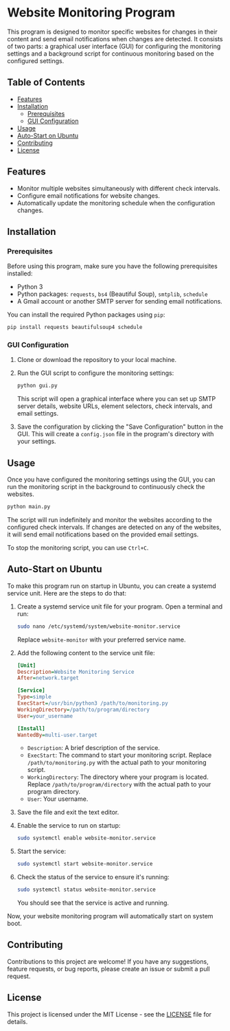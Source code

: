 # Website Monitoring Program

This program is designed to monitor specific websites for changes in their content and send email notifications when changes are detected. It consists of two parts: a graphical user interface (GUI) for configuring the monitoring settings and a background script for continuous monitoring based on the configured settings.

## Table of Contents

- [Features](#features)
- [Installation](#installation)
  - [Prerequisites](#prerequisites)
  - [GUI Configuration](#gui-configuration)
- [Usage](#usage)
- [Auto-Start on Ubuntu](#auto-start-on-ubuntu)
- [Contributing](#contributing)
- [License](#license)

## Features

- Monitor multiple websites simultaneously with different check intervals.
- Configure email notifications for website changes.
- Automatically update the monitoring schedule when the configuration changes.

## Installation

### Prerequisites

Before using this program, make sure you have the following prerequisites installed:

- Python 3
- Python packages: `requests`, `bs4` (Beautiful Soup), `smtplib`, `schedule`
- A Gmail account or another SMTP server for sending email notifications.

You can install the required Python packages using `pip`:

```bash
pip install requests beautifulsoup4 schedule
```

### GUI Configuration

1. Clone or download the repository to your local machine.

2. Run the GUI script to configure the monitoring settings:

   ```bash
   python gui.py
   ```

   This script will open a graphical interface where you can set up SMTP server details, website URLs, element selectors, check intervals, and email settings.

3. Save the configuration by clicking the "Save Configuration" button in the GUI. This will create a `config.json` file in the program's directory with your settings.

## Usage

Once you have configured the monitoring settings using the GUI, you can run the monitoring script in the background to continuously check the websites.

```bash
python main.py
```

The script will run indefinitely and monitor the websites according to the configured check intervals. If changes are detected on any of the websites, it will send email notifications based on the provided email settings.

To stop the monitoring script, you can use `Ctrl+C`.

## Auto-Start on Ubuntu

To make this program run on startup in Ubuntu, you can create a systemd service unit. Here are the steps to do that:

1. Create a systemd service unit file for your program. Open a terminal and run:

   ```bash
   sudo nano /etc/systemd/system/website-monitor.service
   ```

   Replace `website-monitor` with your preferred service name.

2. Add the following content to the service unit file:

   ```ini
   [Unit]
   Description=Website Monitoring Service
   After=network.target

   [Service]
   Type=simple
   ExecStart=/usr/bin/python3 /path/to/monitoring.py
   WorkingDirectory=/path/to/program/directory
   User=your_username

   [Install]
   WantedBy=multi-user.target
   ```

   - `Description`: A brief description of the service.
   - `ExecStart`: The command to start your monitoring script. Replace `/path/to/monitoring.py` with the actual path to your monitoring script.
   - `WorkingDirectory`: The directory where your program is located. Replace `/path/to/program/directory` with the actual path to your program directory.
   - `User`: Your username.

3. Save the file and exit the text editor.

4. Enable the service to run on startup:

   ```bash
   sudo systemctl enable website-monitor.service
   ```

5. Start the service:

   ```bash
   sudo systemctl start website-monitor.service
   ```

6. Check the status of the service to ensure it's running:

   ```bash
   sudo systemctl status website-monitor.service
   ```

   You should see that the service is active and running.

Now, your website monitoring program will automatically start on system boot.

## Contributing

Contributions to this project are welcome! If you have any suggestions, feature requests, or bug reports, please create an issue or submit a pull request.

## License

This project is licensed under the MIT License - see the [LICENSE](LICENSE) file for details.
